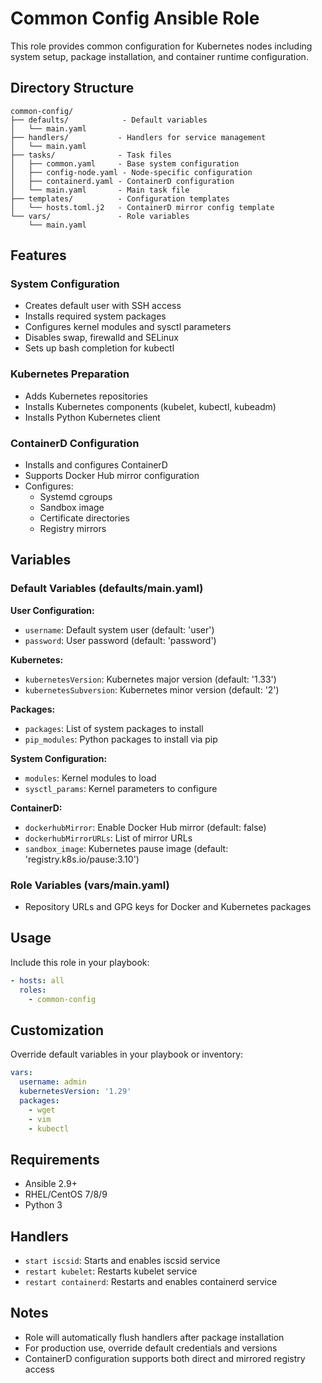# Common Config Ansible Role

This role provides common configuration for Kubernetes nodes including system setup, package installation, and container runtime configuration.

## Directory Structure

```
common-config/
├── defaults/            - Default variables
│   └── main.yaml
├── handlers/           - Handlers for service management
│   └── main.yaml
├── tasks/              - Task files
│   ├── common.yaml     - Base system configuration
│   ├── config-node.yaml - Node-specific configuration
│   ├── containerd.yaml - ContainerD configuration
│   └── main.yaml       - Main task file
├── templates/          - Configuration templates
│   └── hosts.toml.j2   - ContainerD mirror config template
└── vars/               - Role variables
    └── main.yaml
```

## Features

### System Configuration
- Creates default user with SSH access
- Installs required system packages
- Configures kernel modules and sysctl parameters
- Disables swap, firewalld and SELinux
- Sets up bash completion for kubectl

### Kubernetes Preparation
- Adds Kubernetes repositories
- Installs Kubernetes components (kubelet, kubectl, kubeadm)
- Installs Python Kubernetes client

### ContainerD Configuration
- Installs and configures ContainerD
- Supports Docker Hub mirror configuration
- Configures:
  - Systemd cgroups
  - Sandbox image
  - Certificate directories
  - Registry mirrors

## Variables

### Default Variables (defaults/main.yaml)

**User Configuration:**
- `username`: Default system user (default: 'user')
- `password`: User password (default: 'password')

**Kubernetes:**
- `kubernetesVersion`: Kubernetes major version (default: '1.33')
- `kubernetesSubversion`: Kubernetes minor version (default: '2')

**Packages:**
- `packages`: List of system packages to install
- `pip_modules`: Python packages to install via pip

**System Configuration:**
- `modules`: Kernel modules to load
- `sysctl_params`: Kernel parameters to configure

**ContainerD:**
- `dockerhubMirror`: Enable Docker Hub mirror (default: false)
- `dockerhubMirrorURLs`: List of mirror URLs
- `sandbox_image`: Kubernetes pause image (default: 'registry.k8s.io/pause:3.10')

### Role Variables (vars/main.yaml)
- Repository URLs and GPG keys for Docker and Kubernetes packages

## Usage

Include this role in your playbook:

```yaml
- hosts: all
  roles:
    - common-config
```

## Customization

Override default variables in your playbook or inventory:

```yaml
vars:
  username: admin
  kubernetesVersion: '1.29'
  packages:
    - wget
    - vim
    - kubectl
```

## Requirements

- Ansible 2.9+
- RHEL/CentOS 7/8/9
- Python 3

## Handlers

- `start iscsid`: Starts and enables iscsid service
- `restart kubelet`: Restarts kubelet service
- `restart containerd`: Restarts and enables containerd service

## Notes

- Role will automatically flush handlers after package installation
- For production use, override default credentials and versions
- ContainerD configuration supports both direct and mirrored registry access